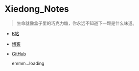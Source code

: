 # Xiedong_Notes

> 生命就像盒子里的巧克力糖，你永远不知道下一颗是什么味道。



* [B站](http://www.xdblog.site/toBili)

* [博客](http://www.xdblog.site/toBlog)

* [GitHub](https://github.com/Simple-Coder)

  emmm...loading

